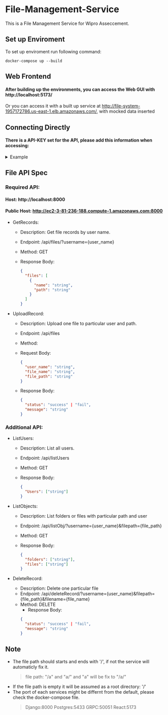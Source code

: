 # File-Management-Service

This is a File Management Service for Wipro Asseccement.

## Set up Enviroment

To set up enviroment run following command:

```
docker-compose up --build
```

## Web Frontend

#### After building up the environments, you can access the Web GUI with http://localhost:5173/ 
Or you can access it with a built up service at http://file-system-1957172786.us-east-1.elb.amazonaws.com/, with mocked data inserted
## Connecting Directly
#### There is a API-KEY set for the API, please add this information when accessing:
<details>
  <summary>Example</summary>

  ```
   { api-key : lskdjf9834lsdkjfASDF98sdf09sdfSDF0sdfSDF90sdf }
  ```
</details>


## File API Spec

### Required API:
#### Host: http://localhost:8000
#### Public Host: http://ec2-3-81-236-188.compute-1.amazonaws.com:8000

- GetRecords:

  - Description: Get file records by user name.
  - Endpoint: /api/files/?username={user_name}
  - Method: GET
  - Response Body:

    ```json
    {
      "files": [
        {
          "name": "string",
          "path": "string"
        }
      ]
    }
    ```

- UploadRecord:

  - Description: Upload one file to particular user and path.
  - Endpoint: /api/files
  - Method:
  - Request Body:
    ```json
    {
      "user_name": "string",
      "file_name": "string",
      "file_path": "string"
    }
    ```
  - Response Body:

    ```json
    {
      "status": "success" | "fail",
      "message": "string"
    }
    ```

### Additional API:

- ListUsers:

  - Description: List all users.
  - Endpoint: /api/listUsers
  - Method: GET
  - Response Body:

    ```json
    {
      "Users": ["string"]
    }
    ```

- ListObjects:

  - Description: List folders or files with particular path and user
  - Endpoint: /api/listObj/?username={user_name}&filepath={file_path}
  - Method: GET
  - Response Body:

    ```json
    {
      "folders": ["string"],
      "files": ["string"]
    }
    ```

- DeleteRecord:

  - Description: Delete one particular file
  - Endpoint: /api/deleteRecord/?username={user_name}&filepath={file_path}&filename={file_name}
  - Method: DELETE
    - Response Body:
    ```json
    {
      "status": "success" | "fail",
      "message": "string"
    }
    ```

## Note

- The file path should starts and ends with '/', if not the service will automaticly fix it.
  > file path: "/a" and "a/" and "a" will be fix to "/a/"
- If the file path is empty it will be assumed as a root directory: '/'
- The port of each services might be differnt from the default, please check the docker-compose file.
  > Django:8000
  > Postgres:5433
  > GRPC:50051
  > React:5173
